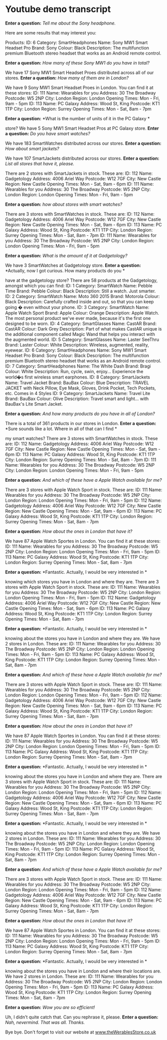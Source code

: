 
# Youtube demo transcript


**Enter a question:** *Tell me about the Sony headphone.*

Here are some results that may interest you:

Products:
ID: 6	Category: SmartHeadphones	Name: Sony MW1 Smart Headset Pro	Brand: Sony	Colour: Black	Description: The multifunction premium Bluetooth stereo headset that works as an Android remote control.

**Enter a question:** *How many of these Sony MW1 do you have in total?*

We have 17 Sony MW1 Smart Headset Proes distributed across all of our stores.
**Enter a question:** *How many of them are in London?*

We have 9 Sony MW1 Smart Headset Proes in London.
You can find it at these stores:
ID: 111 Name: Wearables for you	Address: 30 The Broadway	Postcode: W5 2NP	City: London	Region: London	Opening Times: Mon - Fri, 9am - 5pm
ID: 113 Name: PC Galaxy	Address: Wood St, King	Postcode: KT1 1TP	City: London	Region: Surrey	Opening Times: Mon - Sat, 8am - 7pm

**Enter a question:** *What is the number of units of it in the PC Galaxy *

store?
We have 5 Sony MW1 Smart Headset Pros at PC Galaxy store.
**Enter a question:** *Do you have smart watches?*

We have 183 SmartWatches distributed across our stores.
**Enter a question:** *How about smart jackets?*

We have 107 SmartJackets distributed across our stores.
**Enter a question:** *List all stores that have it, please.*

There are 2 stores with SmartJackets in stock.
These are:
ID: 112 Name: Gadgetology	Address: 4006 Ariel Way	Postcode: W12 7GF	City: New Castle	Region: New Castle	Opening Times: Mon - Sat, 9am - 6pm
ID: 111 Name: Wearables for you	Address: 30 The Broadway	Postcode: W5 2NP	City: London	Region: London	Opening Times: Mon - Fri, 9am - 5pm

**Enter a question:** *how about stores with smart watches?*

There are 3 stores with SmartWatches in stock.
These are:
ID: 112 Name: Gadgetology	Address: 4006 Ariel Way	Postcode: W12 7GF	City: New Castle	Region: New Castle	Opening Times: Mon - Sat, 9am - 6pm
ID: 113 Name: PC Galaxy	Address: Wood St, King	Postcode: KT1 1TP	City: London	Region: Surrey	Opening Times: Mon - Sat, 8am - 7pm
ID: 111 Name: Wearables for you	Address: 30 The Broadway	Postcode: W5 2NP	City: London	Region: London	Opening Times: Mon - Fri, 9am - 5pm

**Enter a question:** *What is the amount of it at Gadgetology?*

We have 3 SmartWatches at Gadgetology store.
**Enter a question:** *Actually, now I got curious. How many products do you *

have at the gadgetology store?
There are 58 products at the Gadgetology, amongst which you can find:
ID: 1	Category: SmartWatch	Name: Pebble Time	Brand: Pebble	Colour: Black	Description: Still a watch. Just smarter.
ID: 2	Category: SmartWatch	Name: Moto 360 2015	Brand: Motorola	Colour: Black	Description: Carefully crafted inside and out, so that you can keep going � even without your phone.
ID: 3	Category: SmartWatch	Name: Apple Watch Sport	Brand: Apple	Colour: Orange	Description: Apple Watch. The most personal product we've ever made, because it's the first one designed to be worn.
ID: 4	Category: SmartGlasses	Name: CastAR	Brand: CastAR	Colour: Dark Grey	Description: Part of what makes CastAR unique is the additional component called Magic Wand that helps you interact with the augmented world.
ID: 5	Category: SmartGlasses	Name: Laster SeeThru	Brand: Laster	Colour: White	Description: Wireless, augmented, reality, eyewear.
ID: 6	Category: SmartHeadphones	Name: Sony MW1 Smart Headset Pro	Brand: Sony	Colour: Black	Description: The multifunction premium Bluetooth stereo headset that works as an Android remote control.
ID: 7	Category: SmartHeadphones	Name: The White Dash	Brand: Bragi	Colour: White	Description: Run, cycle, swin, enjoy... Experience the world�s first wireless smart earphones.
ID: 8	Category: SmartJackets	Name: Travel Jacket	Brand: BauBax	Colour: Blue	Description: TRAVEL JACKET with Neck Pillow, Eye Mask, Gloves, Drink Pocket, Tech Pockets, etc. Comes in 4 Styles
ID: 9	Category: SmartJackets	Name: Travel Lite	Brand: BauBax	Colour: Olive	Description: Travel smart and light... with BauBax's Lite Smart Jacket.

**Enter a question:** *And how many products do you have in all of London?*

There is a total of 361 products in our stores in London.
**Enter a question:** *Sure sounds like a lot. Where in all of that can I find *

my smart watches?
There are 3 stores with SmartWatches in stock.
These are:
ID: 112 Name: Gadgetology	Address: 4006 Ariel Way	Postcode: W12 7GF	City: New Castle	Region: New Castle	Opening Times: Mon - Sat, 9am - 6pm
ID: 113 Name: PC Galaxy	Address: Wood St, King	Postcode: KT1 1TP	City: London	Region: Surrey	Opening Times: Mon - Sat, 8am - 7pm
ID: 111 Name: Wearables for you	Address: 30 The Broadway	Postcode: W5 2NP	City: London	Region: London	Opening Times: Mon - Fri, 9am - 5pm

**Enter a question:** *And which of these have a Apple Watch available for me?*

There are 3 stores with Apple Watch Sport in stock.
These are:
ID: 111 Name: Wearables for you	Address: 30 The Broadway	Postcode: W5 2NP	City: London	Region: London	Opening Times: Mon - Fri, 9am - 5pm
ID: 112 Name: Gadgetology	Address: 4006 Ariel Way	Postcode: W12 7GF	City: New Castle	Region: New Castle	Opening Times: Mon - Sat, 9am - 6pm
ID: 113 Name: PC Galaxy	Address: Wood St, King	Postcode: KT1 1TP	City: London	Region: Surrey	Opening Times: Mon - Sat, 8am - 7pm

**Enter a question:** *How about the ones in London that have it?*

We have 87 Apple Watch Sportes in London.
You can find it at these stores:
ID: 111 Name: Wearables for you	Address: 30 The Broadway	Postcode: W5 2NP	City: London	Region: London	Opening Times: Mon - Fri, 9am - 5pm
ID: 113 Name: PC Galaxy	Address: Wood St, King	Postcode: KT1 1TP	City: London	Region: Surrey	Opening Times: Mon - Sat, 8am - 7pm

**Enter a question:** *Fantastic. Actually, I would be very interested in *

knowing which stores you have in London and where they are.
There are 3 stores with Apple Watch Sport in stock.
These are:
ID: 111 Name: Wearables for you	Address: 30 The Broadway	Postcode: W5 2NP	City: London	Region: London	Opening Times: Mon - Fri, 9am - 5pm
ID: 112 Name: Gadgetology	Address: 4006 Ariel Way	Postcode: W12 7GF	City: New Castle	Region: New Castle	Opening Times: Mon - Sat, 9am - 6pm
ID: 113 Name: PC Galaxy	Address: Wood St, King	Postcode: KT1 1TP	City: London	Region: Surrey	Opening Times: Mon - Sat, 8am - 7pm

**Enter a question:** *Fantastic. Actually, I would be very interested in *

knowing about the stores you have in London and where they are.
We have 2 stores in London.
These are:
ID: 111 Name: Wearables for you	Address: 30 The Broadway	Postcode: W5 2NP	City: London	Region: London	Opening Times: Mon - Fri, 9am - 5pm
ID: 113 Name: PC Galaxy	Address: Wood St, King	Postcode: KT1 1TP	City: London	Region: Surrey	Opening Times: Mon - Sat, 8am - 7pm

**Enter a question:** *And which of these have a Apple Watch available for me?*

There are 3 stores with Apple Watch Sport in stock.
These are:
ID: 111 Name: Wearables for you	Address: 30 The Broadway	Postcode: W5 2NP	City: London	Region: London	Opening Times: Mon - Fri, 9am - 5pm
ID: 112 Name: Gadgetology	Address: 4006 Ariel Way	Postcode: W12 7GF	City: New Castle	Region: New Castle	Opening Times: Mon - Sat, 9am - 6pm
ID: 113 Name: PC Galaxy	Address: Wood St, King	Postcode: KT1 1TP	City: London	Region: Surrey	Opening Times: Mon - Sat, 8am - 7pm

**Enter a question:** *How about the ones in London that have it?*

We have 87 Apple Watch Sportes in London.
You can find it at these stores:
ID: 111 Name: Wearables for you	Address: 30 The Broadway	Postcode: W5 2NP	City: London	Region: London	Opening Times: Mon - Fri, 9am - 5pm
ID: 113 Name: PC Galaxy	Address: Wood St, King	Postcode: KT1 1TP	City: London	Region: Surrey	Opening Times: Mon - Sat, 8am - 7pm

**Enter a question:** *Fantastic. Actually, I would be very interested in *

knowing about the stores you have in London and where they are.
There are 3 stores with Apple Watch Sport in stock.
These are:
ID: 111 Name: Wearables for you	Address: 30 The Broadway	Postcode: W5 2NP	City: London	Region: London	Opening Times: Mon - Fri, 9am - 5pm
ID: 112 Name: Gadgetology	Address: 4006 Ariel Way	Postcode: W12 7GF	City: New Castle	Region: New Castle	Opening Times: Mon - Sat, 9am - 6pm
ID: 113 Name: PC Galaxy	Address: Wood St, King	Postcode: KT1 1TP	City: London	Region: Surrey	Opening Times: Mon - Sat, 8am - 7pm

**Enter a question:** *Fantastic. Actually, I would be very interested in *

knowing about the stores you have in London and where they are.
We have 2 stores in London.
These are:
ID: 111 Name: Wearables for you	Address: 30 The Broadway	Postcode: W5 2NP	City: London	Region: London	Opening Times: Mon - Fri, 9am - 5pm
ID: 113 Name: PC Galaxy	Address: Wood St, King	Postcode: KT1 1TP	City: London	Region: Surrey	Opening Times: Mon - Sat, 8am - 7pm

**Enter a question:** *And which of these have a Apple Watch available for me?*

There are 3 stores with Apple Watch Sport in stock.
These are:
ID: 111 Name: Wearables for you	Address: 30 The Broadway	Postcode: W5 2NP	City: London	Region: London	Opening Times: Mon - Fri, 9am - 5pm
ID: 112 Name: Gadgetology	Address: 4006 Ariel Way	Postcode: W12 7GF	City: New Castle	Region: New Castle	Opening Times: Mon - Sat, 9am - 6pm
ID: 113 Name: PC Galaxy	Address: Wood St, King	Postcode: KT1 1TP	City: London	Region: Surrey	Opening Times: Mon - Sat, 8am - 7pm

**Enter a question:** *How about the ones in London that have it?*

We have 87 Apple Watch Sportes in London.
You can find it at these stores:
ID: 111 Name: Wearables for you	Address: 30 The Broadway	Postcode: W5 2NP	City: London	Region: London	Opening Times: Mon - Fri, 9am - 5pm
ID: 113 Name: PC Galaxy	Address: Wood St, King	Postcode: KT1 1TP	City: London	Region: Surrey	Opening Times: Mon - Sat, 8am - 7pm

**Enter a question:** *Fantastic. Actually, I would be very interested in *

knowing about the stores you have in London and where their locations are.
We have 2 stores in London.
These are:
ID: 111 Name: Wearables for you	Address: 30 The Broadway	Postcode: W5 2NP	City: London	Region: London	Opening Times: Mon - Fri, 9am - 5pm
ID: 113 Name: PC Galaxy	Address: Wood St, King	Postcode: KT1 1TP	City: London	Region: Surrey	Opening Times: Mon - Sat, 8am - 7pm

**Enter a question:** *Wow you are so efficient!*

Uh, I didn't quite catch that. Can you rephrase it, please.
**Enter a question:** *Nah, nevermind. That was all. Thanks.*

Bye bye. Don't forget to visit our website at www.theWerablesStore.co.uk
